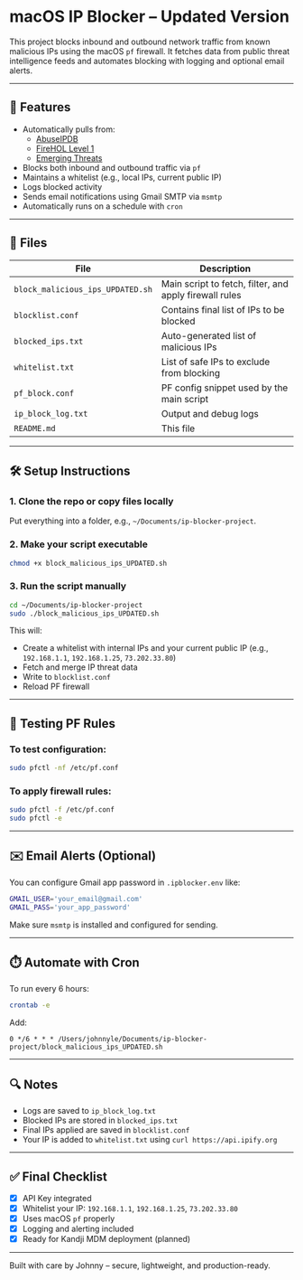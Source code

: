 # macOS IP Blocker – Updated Version

This project blocks inbound and outbound network traffic from known malicious IPs using the macOS `pf` firewall. It fetches data from public threat intelligence feeds and automates blocking with logging and optional email alerts.

---

## 🔐 Features

- Automatically pulls from:
  - [AbuseIPDB](https://www.abuseipdb.com/)
  - [FireHOL Level 1](https://iplists.firehol.org/)
  - [Emerging Threats](https://rules.emergingthreats.net/)
- Blocks both inbound and outbound traffic via `pf`
- Maintains a whitelist (e.g., local IPs, current public IP)
- Logs blocked activity
- Sends email notifications using Gmail SMTP via `msmtp`
- Automatically runs on a schedule with `cron`

---

## 📂 Files

| File | Description |
|------|-------------|
| `block_malicious_ips_UPDATED.sh` | Main script to fetch, filter, and apply firewall rules |
| `blocklist.conf` | Contains final list of IPs to be blocked |
| `blocked_ips.txt` | Auto-generated list of malicious IPs |
| `whitelist.txt` | List of safe IPs to exclude from blocking |
| `pf_block.conf` | PF config snippet used by the main script |
| `ip_block_log.txt` | Output and debug logs |
| `README.md` | This file |

---

## 🛠️ Setup Instructions

### 1. Clone the repo or copy files locally
Put everything into a folder, e.g., `~/Documents/ip-blocker-project`.

### 2. Make your script executable
```bash
chmod +x block_malicious_ips_UPDATED.sh
```

### 3. Run the script manually
```bash
cd ~/Documents/ip-blocker-project
sudo ./block_malicious_ips_UPDATED.sh
```

This will:
- Create a whitelist with internal IPs and your current public IP (e.g., `192.168.1.1`, `192.168.1.25`, `73.202.33.80`)
- Fetch and merge IP threat data
- Write to `blocklist.conf`
- Reload PF firewall

---

## 🧪 Testing PF Rules

### To test configuration:
```bash
sudo pfctl -nf /etc/pf.conf
```

### To apply firewall rules:
```bash
sudo pfctl -f /etc/pf.conf
sudo pfctl -e
```

---

## ✉️ Email Alerts (Optional)

You can configure Gmail app password in `.ipblocker.env` like:

```bash
GMAIL_USER='your_email@gmail.com'
GMAIL_PASS='your_app_password'
```

Make sure `msmtp` is installed and configured for sending.

---

## ⏱️ Automate with Cron

To run every 6 hours:
```bash
crontab -e
```

Add:
```cron
0 */6 * * * /Users/johnnyle/Documents/ip-blocker-project/block_malicious_ips_UPDATED.sh
```

---

## 🔍 Notes

- Logs are saved to `ip_block_log.txt`
- Blocked IPs are stored in `blocked_ips.txt`
- Final IPs applied are saved in `blocklist.conf`
- Your IP is added to `whitelist.txt` using `curl https://api.ipify.org`

---

## ✅ Final Checklist

- [x] API Key integrated
- [x] Whitelist your IP: `192.168.1.1`, `192.168.1.25`, `73.202.33.80`
- [x] Uses macOS `pf` properly
- [x] Logging and alerting included
- [x] Ready for Kandji MDM deployment (planned)

---

Built with care by Johnny – secure, lightweight, and production-ready.
